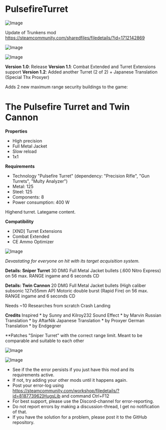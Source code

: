 # PulsefireTurret

![Image](https://i.imgur.com/buuPQel.png)

Update of Trunkens mod
https://steamcommunity.com/sharedfiles/filedetails/?id=1712142869

![Image](https://i.imgur.com/pufA0kM.png)

	
![Image](https://i.imgur.com/Z4GOv8H.png)


**Version 1.0**: Release
**Version 1.1**: Combat Extended and Turret Extensions support
**Version 1.2**: Added another Turret (2 of 2) + Japanese Translation (Special Thx Proxyer)

Adds 2 new maximum range security buildings to the game:

# The Pulsefire Turret and Twin Cannon


**Properties**
 - High precision
 - Full Metal Jacket
 - Slow reload
 - 1x1

**Requirements**
 - Technology "Pulsefire Turret"
   (dependency: "Precision Rifle", "Gun Turrets", "Multy Analyzer")
 - Metal: 125
 - Steel: 125
 - Components: 8
 - Power consumption: 400 W

Highend turret. Lategame content.

**Compatibility**
 - [XND] Turret Extensions
 - Combat Extended
 - CE Ammo Optimizer

![Image](https://i.ibb.co/Cs48QPv/CE-COMBAT-EXTENDED-ARHHH-klein.png)


*Devastating for everyone on hit with its target acquisition system.*

**Details: Sniper Turret**
30 DMG Full Metal Jacket bullets (.600 Nitro Express)
on 56 max. RANGE ingame
and 6 seconds CD

**Details: Twin Cannon**
20 DMG Full Metal Jacket bullets (High caliber subsonic 127x55mm AP)
Motoric double burst (Rapid Fire)
on 56 max. RANGE ingame
and 6 seconds CD

Needs ~10 Researches from scratch Crash Landing

**Credits**
Inspired * by Sunny and Kilroy232
Sound Effect * by Marvin
Russian Translation * by AftarNik
Japanese Translation * by Proxyer
German Translation * by Endgegner

**Patches "Sniper Turret" with the correct range limit.
Meant to be comparable and suitable to each other

![Image](https://i.imgur.com/p7Fv1Z6.gif)


![Image](https://i.imgur.com/PwoNOj4.png)



-  See if the the error persists if you just have this mod and its requirements active.
-  If not, try adding your other mods until it happens again.
-  Post your error-log using https://steamcommunity.com/workshop/filedetails/?id=818773962]HugsLib and command Ctrl+F12
-  For best support, please use the Discord-channel for error-reporting.
-  Do not report errors by making a discussion-thread, I get no notification of that.
-  If you have the solution for a problem, please post it to the GitHub repository.



